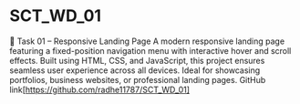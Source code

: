 # SCT_WD_01
🚀 Task 01 – Responsive Landing Page
A modern responsive landing page featuring a fixed-position navigation menu with interactive hover and scroll effects. Built using HTML, CSS, and JavaScript, this project ensures seamless user experience across all devices. Ideal for showcasing portfolios, business websites, or professional landing pages.
GitHub link[https://github.com/radhe11787/SCT_WD_01]
